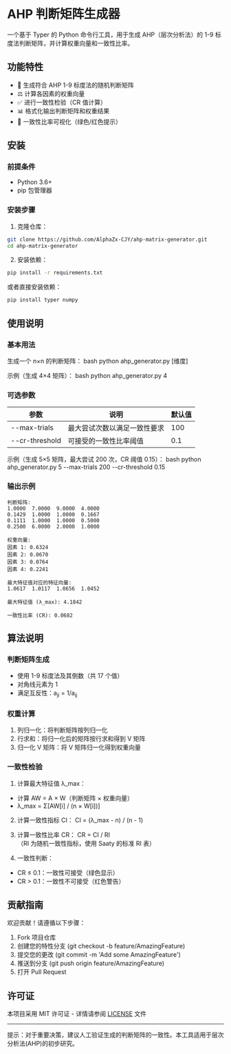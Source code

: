 # AHP 判断矩阵生成器

一个基于 Typer 的 Python 命令行工具，用于生成 AHP（层次分析法）的 1-9 标度法判断矩阵，并计算权重向量和一致性比率。

## 功能特性

- 🧮 生成符合 AHP 1-9 标度法的随机判断矩阵
- ⚖️ 计算各因素的权重向量
- ✅ 进行一致性检验（CR 值计算）
- 📊 格式化输出判断矩阵和权重结果
- 🚦 一致性比率可视化（绿色/红色提示）

## 安装

### 前提条件

- Python 3.6+
- pip 包管理器

### 安装步骤

1. 克隆仓库：
```bash
git clone https://github.com/AlphaZx-CJY/ahp-matrix-generator.git
cd ahp-matrix-generator 
```

2. 安装依赖：
```bash
pip install -r requirements.txt 
```

或者直接安装依赖：
```bash
pip install typer numpy 
```

## 使用说明

### 基本用法

生成一个 n×n 的判断矩阵：
bash python ahp_generator.py [维度] 

示例（生成 4×4 矩阵）：
bash python ahp_generator.py 4 

### 可选参数

| 参数 | 说明 | 默认值 |
|------|------|--------|
| --max-trials | 最大尝试次数以满足一致性要求 | 100 |
| --cr-threshold | 可接受的一致性比率阈值 | 0.1 |

示例（生成 5×5 矩阵，最大尝试 200 次，CR 阈值 0.15）：
bash python ahp_generator.py 5 --max-trials 200 --cr-threshold 0.15 

### 输出示例

```text
判断矩阵:
1.0000  7.0000  9.0000  4.0000
0.1429  1.0000  1.0000  0.1667
0.1111  1.0000  1.0000  0.5000
0.2500  6.0000  2.0000  1.0000

权重向量:
因素 1: 0.6324
因素 2: 0.0670
因素 3: 0.0764
因素 4: 0.2241

最大特征值对应的特征向量:
1.0617  1.0117  1.0656  1.0452

最大特征值 (λ_max): 4.1842

一致性比率 (CR): 0.0682
```

## 算法说明

### 判断矩阵生成

- 使用 1-9 标度法及其倒数（共 17 个值）
- 对角线元素为 1
- 满足互反性：a<sub>ji</sub> = 1/a<sub>ij</sub>

### 权重计算

1. 列归一化：将判断矩阵按列归一化
2. 行求和：将归一化后的矩阵按行求和得到 V 矩阵
3. 归一化 V 矩阵：将 V 矩阵归一化得到权重向量

### 一致性检验

1. 计算最大特征值 λ_max：
- 计算 AW = A × W（判断矩阵 × 权重向量）
- λ_max = Σ[AW[i] / (n × W[i])]

2. 计算一致性指标 CI：
   CI = (λ_max - n) / (n - 1)   

3. 计算一致性比率 CR：
   CR = CI / RI   
（RI 为随机一致性指标，使用 Saaty 的标准 RI 表）

4. 一致性判断：
- CR ≤ 0.1：一致性可接受（绿色显示）
- CR > 0.1：一致性不可接受（红色警告）

## 贡献指南

欢迎贡献！请遵循以下步骤：

1. Fork 项目仓库
2. 创建您的特性分支 (git checkout -b feature/AmazingFeature)
3. 提交您的更改 (git commit -m 'Add some AmazingFeature')
4. 推送到分支 (git push origin feature/AmazingFeature)
5. 打开 Pull Request

## 许可证

本项目采用 MIT 许可证 - 详情请参阅 [LICENSE](./LICENSE) 文件

---

提示：对于重要决策，建议人工验证生成的判断矩阵的一致性。本工具适用于层次分析法(AHP)的初步研究。